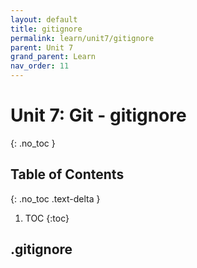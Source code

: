 ```yaml
---
layout: default
title: gitignore
permalink: learn/unit7/gitignore
parent: Unit 7
grand_parent: Learn
nav_order: 11
---
```


<!-- prettier-ignore-start -->

# Unit 7: Git - gitignore
{: .no_toc }

## Table of Contents
{: .no_toc .text-delta }

1. TOC
{:toc}

<!-- prettier-ignore-end -->

## .gitignore